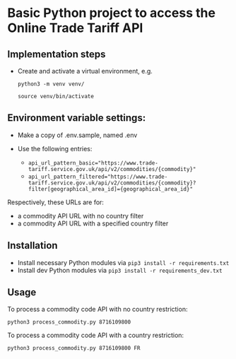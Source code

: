 # Basic Python project to access the Online Trade Tariff API

## Implementation steps

- Create and activate a virtual environment, e.g.

  `python3 -m venv venv/`

  `source venv/bin/activate`

## Environment variable settings:

- Make a copy of .env.sample, named .env

- Use the following entries:
  - ```api_url_pattern_basic="https://www.trade-tariff.service.gov.uk/api/v2/commodities/{commodity}"```
  - ```api_url_pattern_filtered="https://www.trade-tariff.service.gov.uk/api/v2/commodities/{commodity}?filter[geographical_area_id]={geographical_area_id}"```

Respectively, these URLs are for:

- a commodity API URL with no country filter
- a commodity API URL with a specified country filter


## Installation

- Install necessary Python modules via `pip3 install -r requirements.txt`
- Install dev Python modules via `pip3 install -r requirements_dev.txt`

## Usage

To process a commodity code API with no country restriction:

`python3 process_commodity.py 8716109800`

To process a commodity code API with a country restriction:

`python3 process_commodity.py 8716109800 FR`

